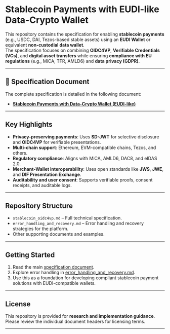 
# Stablecoin Payments with EUDI-like Data-Crypto Wallet

This repository contains the specification for enabling **stablecoin payments** (e.g., USDC, DAI, Tezos-based stable assets) using an **EUDI Wallet** or equivalent **non-custodial data wallet**.  
The specification focuses on combining **OIDC4VP**, **Verifiable Credentials (VCs)**, and **digital asset transfers** while ensuring **compliance with EU regulations** (e.g., MiCA, TFR, AMLD6) and **data privacy (GDPR)**.

---

## 📄 Specification Document

The complete specification is detailed in the following document:

- [**Stablecoin Payments with Data-Crypto Wallet (EUDI-like)**](stablecoin_oidc4vp.md)

---

## Key Highlights

- **Privacy-preserving payments**: Uses **SD-JWT** for selective disclosure and **OIDC4VP** for verifiable presentations.
- **Multi-chain support**: Ethereum, EVM-compatible chains, Tezos, and others.
- **Regulatory compliance**: Aligns with MiCA, AMLD6, DAC8, and eIDAS 2.0.
- **Merchant-Wallet interoperability**: Uses open standards like **JWS**, **JWE**, and **DIF Presentation Exchange**.
- **Auditability and user consent**: Supports verifiable proofs, consent receipts, and auditable logs.

---

## Repository Structure

- `stablecoin_oidc4vp.md` – Full technical specification.
- `error_handling_and_recovery.md` – Error handling and recovery strategies for the platform.
- Other supporting documents and examples.

---

## Getting Started

1. Read the main [specification document](stablecoin_oidc4vp.md).
2. Explore error handling in [error_handling_and_recovery.md](error_handling_and_recovery.md).
3. Use this as a foundation for developing compliant stablecoin payment solutions with EUDI-compatible wallets.

---

## License

This repository is provided for **research and implementation guidance**.  
Please review the individual document headers for licensing terms.

---
